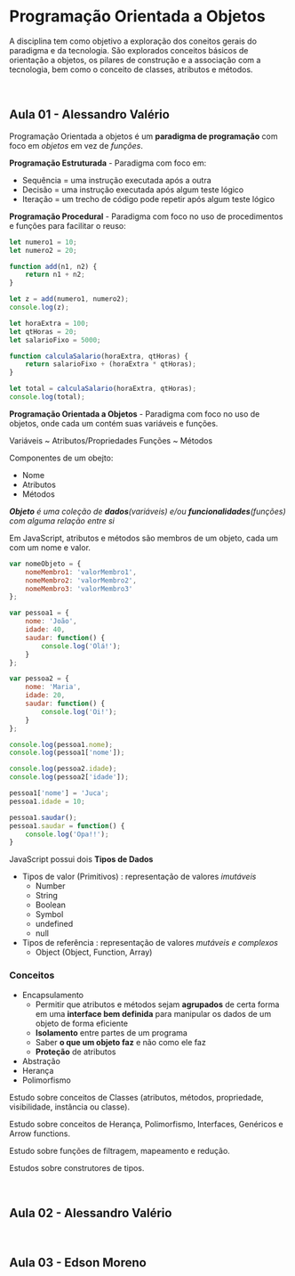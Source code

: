 # Programação Orientada a Objetos

A disciplina tem como objetivo a exploração dos coneitos gerais do paradigma e da tecnologia.
São explorados conceitos básicos de orientação a objetos, os pilares de construção e a associação com a tecnologia, bem como o conceito de classes, atributos e métodos.

<br/>

## Aula 01 - Alessandro Valério


Programação Orientada a objetos é um **paradigma de programação** com foco em _objetos_ em vez de _funções_.

**Programação Estruturada** - Paradigma com foco em:

* Sequência = uma instrução executada após a outra
* Decisão   = uma instrução executada após algum teste lógico
* Iteração  = um trecho de código pode repetir após algum teste lógico


**Programação Procedural** - Paradigma com foco no uso de procedimentos e funções para facilitar o reuso:

```JavaScript
let numero1 = 10;
let numero2 = 20;

function add(n1, n2) {
    return n1 + n2;
}

let z = add(numero1, numero2);
console.log(z);
```

```JavaScript
let horaExtra = 100;
let qtHoras = 20;
let salarioFixo = 5000;

function calculaSalario(horaExtra, qtHoras) {
    return salarioFixo + (horaExtra * qtHoras);
}

let total = calculaSalario(horaExtra, qtHoras);
console.log(total);
```


**Programação Orientada a Objetos** - Paradigma com foco no uso de objetos, onde cada um contém suas variáveis e funções.

Variáveis ~ Atributos/Propriedades
Funções   ~ Métodos

Componentes de um obejto:

* Nome
* Atributos
* Métodos

_**Objeto** é uma coleção de **dados**(variáveis) e/ou **funcionalidades**(funções) com alguma relação entre si_

Em JavaScript, atributos e métodos são membros de um objeto, cada um com um nome e valor.

```JavaScript
var nomeObjeto = {
    nomeMembro1: 'valorMembro1',
    nomeMembro2: 'valorMembro2',
    nomeMembro3: 'valorMembro3'
};
```

```JavaScript
var pessoa1 = {
    nome: 'João',
    idade: 40,
    saudar: function() {
        console.log('Olá!');
    }
};
```

```JavaScript
var pessoa2 = {
    nome: 'Maria',
    idade: 20,
    saudar: function() {
        console.log('Oi!');
    }
};
```

```JavaScript
console.log(pessoa1.nome);
console.log(pessoa1['nome']);

console.log(pessoa2.idade);
console.log(pessoa2['idade']);

pessoa1['nome'] = 'Juca';
pessoa1.idade = 10;

pessoa1.saudar();
pessoa1.saudar = function() {
    console.log('Opa!!');
}
```

JavaScript possui dois **Tipos de Dados**

* Tipos de valor (Primitivos) : representação de valores _imutáveis_
  - Number
  - String
  - Boolean
  - Symbol
  - undefined
  - null
* Tipos de referência : representação de valores _mutáveis e complexos_
  - Object (Object, Function, Array)


### Conceitos

* Encapsulamento
  - Permitir que atributos e métodos sejam **agrupados** de certa forma em uma **interface bem definida** para manipular os dados de um objeto de forma eficiente
  - **Isolamento** entre partes de um programa
  - Saber **o que um objeto faz** e não como ele faz
  - **Proteção** de atributos
* Abstração
* Herança
* Polimorfismo

Estudo sobre conceitos de Classes (atributos, métodos, propriedade, visibilidade, instância ou classe).

Estudo sobre conceitos de Herança, Polimorfismo, Interfaces, Genéricos e Arrow functions.

Estudo sobre funções de filtragem, mapeamento e redução.

Estudos sobre construtores de tipos.

<br/>

## Aula 02 - Alessandro Valério

<br/>

## Aula 03 - Edson Moreno
